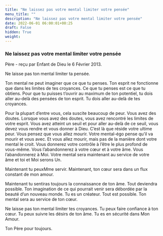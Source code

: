```yaml
---
title: "Ne laissez pas votre mental limiter votre pensée"
menu_title: ""
description: "Ne laissez pas votre mental limiter votre pensée"
date: 2022-06-01 06:00:01+00:25
draft: False
hidden: True
weight:
---
```

### Ne laissez pas votre mental limiter votre pensée

Père - reçu par Enfant de Dieu le 6 Février 2013.

Ne laisse pas ton mental limiter ta pensée.

Ton mental ne peut imaginer que ce que tu penses. Ton esprit ne fonctionne que dans les limites de tes croyances. Ce que tu penses est ce que tu obtiens. Pour que tu puisses t’ouvrir au maximum de ton potentiel, tu dois aller au-delà des pensées de ton esprit. Tu dois aller au-delà de tes croyances.

Pour la plupart d’entre vous, cela suscite beaucoup de peur. Vous avez des doutes. Lorsque vous avez des doutes, vous avez rencontré les limites de votre esprit. Vous avez atteint un seuil et pour aller au-delà de ce seuil, vous devez vous rendre et vous donner à Dieu. C’est là que réside votre ultime peur. Vous pensez que vous allez mourir. Votre mental-égo pense qu’il va mourir et vous avec. Et vous allez mourir, mais pas de la manière dont votre mental le croit. Vous donnerez votre contrôle à l’être le plus profond de vous-même. Vous l’abandonnerez à votre cœur et à votre âme. Vous l’abandonnerez à Moi. Votre mental sera maintenant au service de votre âme et toi et Moi serons Un.

Maintenant tu peuxMme servir. Maintenant, ton cœur sera dans un flux constant de mon amour.

Maintenant tu sentiras toujours la connaissance de ton âme. Tout deviendra possible. Ton imagination de ce qui pourrait venir sera débordée par la beauté d’un nouveau monde. Tu es un créateur. Tout est possible. Ton mental sera au service de ton cœur.

Ne laisse pas ton mental limiter tes croyances. Tu peux faire confiance à ton cœur. Tu peux suivre les désirs de ton âme. Tu es en sécurité dans Mon Amour.

Ton Père pour toujours.
